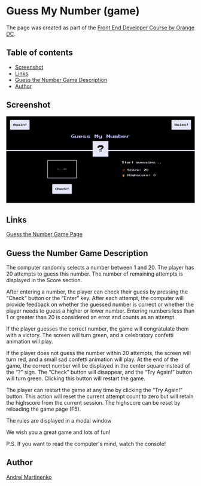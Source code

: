 # Guess My Number (game)

The page was created as part of the [Front End Developer Course by Orange DC](https://digitalcenter.orange.md/).

## Table of contents
- [Screenshot](#screenshot)
- [Links](#links)
- [Guess the Number Game Description](#guess-the-number-game-description)
- [Author](#author)

## Screenshot

![](./image/screenshot.png)

## Links

[Guess the Number Game Page](https://axinitm.github.io/ODC-Guess-the-Number-Game/)

## Guess the Number Game Description

The computer randomly selects a number between 1 and 20. The player has 20 attempts to guess this number. The number of remaining attempts is displayed in the Score section.

After entering a number, the player can check their guess by pressing the “Check” button or the “Enter” key. After each attempt, the computer will provide feedback on whether the guessed number is correct or whether the player needs to guess a higher or lower number. Entering numbers less than 1 or greater than 20 is considered an error and counts as an attempt.

If the player guesses the correct number, the game will congratulate them with a victory. The screen will turn green, and a celebratory confetti animation will play.

If the player does not guess the number within 20 attempts, the screen will turn red, and a small sad confetti animation will play. At the end of the game, the correct number will be displayed in the center square instead of the “?” sign. The “Check” button will disappear, and the “Try Again!” button will turn green. Clicking this button will restart the game.

The player can restart the game at any time by clicking the “Try Again!” button. This action will reset the current attempt count to zero but will retain the highscore from the current session. The highscore can be reset by reloading the game page (F5).

The rules are displayed in a modal window

We wish you a great game and lots of fun! 

P.S. If you want to read the computer's mind, watch the console!

## Author

[Andrei Martinenko](https://github.com/AxinitM)
